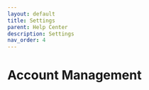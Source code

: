 ```yaml
---
layout: default
title: Settings
parent: Help Center
description: Settings
nav_order: 4
---
```


# Account Management
